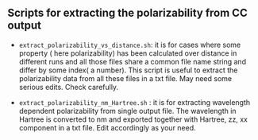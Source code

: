 Scripts for extracting the polarizability from CC output 
-----------------------------


 -  `extract_polarizability_vs_distance.sh`: it is for cases where some property ( here polarizability) has been calculated over distance in different runs and all those files share a common file name string and differ by some index( a number). This script is useful to extract the polarizability data from all these files in a txt file. May need some serious edits. Check carefully.

 -  `extract_polarizability_nm_Hartree.sh` : it is for extracting wavelength dependent polarizability from single output file. The wavelength in Hartree is converted to nm and exported together with Hartree, zz, xx component in a txt file. Edit accordingly as your need.
